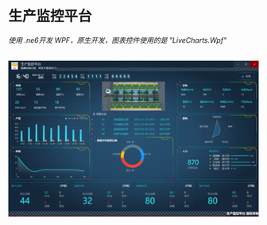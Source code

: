 # 生产监控平台

###### 使用 .ne6开发 WPF，原生开发，图表控件使用的是   "LiveCharts.Wpf" 

 ![ProductMonitorPt](.\ProductMonitorPt.png)